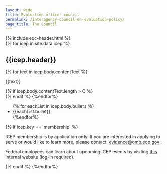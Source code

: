 ```yaml
---
layout: wide
title: Evaluation officer council
permalink: /interagency-council-on-evaluation-policy/
page_title: The Council
---
```


<div class="usa-layout-docs">
  {% include eoc-header.html %}
  <div class="grid-container">
    <div class="grid-row grid-gap">
        <div>
          {% for icep in site.data.icep %}
            <h2>{{icep.header}}</h2>
            {% for text in icep.body.contentText %}
                <p>{{text}}</p>
                {% if icep.body.contentText.length > 0 %}<br> {% endif %}
            {%endfor%}
            <ul>
              {% for eachList in icep.body.bullets %}
                <li>{{eachList.bullet}} </li>
              {%endfor%}
            </ul>
            {% if icep.key == 'membership' %}
              <p>ICEP membership is by application only. If you are interested in applying to serve or would like to learn more, please contact 
                <a href="mailto:evidence@omb.eop.gov" aria-label="Email Address (opens your default email application)">evidence@omb.eop.gov</a>
              .</p>
              <p> Federal employees can learn about upcoming ICEP events by visiting 
                <a 
                  href="https://community.max.gov/x/wVkCgg" 
                  aria-label="Internal website (opens in a new window)"
                  target="_blank">this
                </a> 
                internal website (log-in required).</p>
            {% endif %}
          {%endfor%}
        </div>
    </div>
  </div>
</div>
